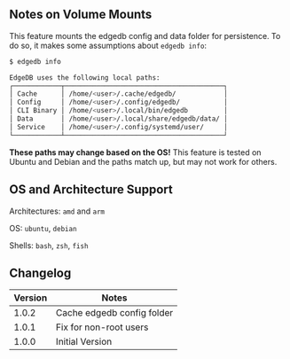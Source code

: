 

## Notes on Volume Mounts

This feature mounts the edgedb config and data folder for persistence. To do so, it makes some assumptions about `edgedb info`:

```bash
$ edgedb info

EdgeDB uses the following local paths:
┌────────────┬────────────────────────────────────────┐
│ Cache      │ /home/<user>/.cache/edgedb/            │
│ Config     │ /home/<user>/.config/edgedb/           │
│ CLI Binary │ /home/<user>/.local/bin/edgedb         │
│ Data       │ /home/<user>/.local/share/edgedb/data/ │
│ Service    │ /home/<user>/.config/systemd/user/     │
└────────────┴────────────────────────────────────────┘
```

**These paths may change based on the OS!** This feature is tested on Ubuntu and Debian and the paths match up, but may not work for others.

## OS and Architecture Support

Architectures: `amd` and `arm`

OS: `ubuntu`, `debian`

Shells: `bash`, `zsh`, `fish`

## Changelog

| Version | Notes                      |
| ------- | -------------------------- |
| 1.0.2   | Cache edgedb config folder |
| 1.0.1   | Fix for non-root users     |
| 1.0.0   | Initial Version            |
